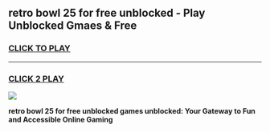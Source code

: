 
## retro bowl 25 for free unblocked - Play Unblocked Gmaes & Free
<h3>
<a href="https://news.freeplayer.one?title=retro_bowl_25_for_free_unblocked&ref=23F">CLICK TO PLAY</a></h3>
<hr>

<h3>
<a href="https://news.freeplayer.one?title=retro_bowl_25_for_free_unblocked&ref=23F">CLICK 2 PLAY</a>
  
</h3>

<a href="https://news.freeplayer.one?title=retro_bowl_25_for_free_unblocked&ref=23F/"><img src="https://clearcache.store/games.png"></a>


**retro bowl 25 for free unblocked games unblocked: Your Gateway to Fun and Accessible Online Gaming**
